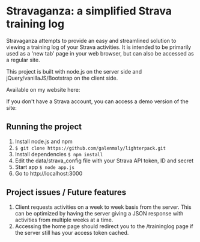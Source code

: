 Stravaganza: a simplified Strava training log
==============================================
Stravaganza attempts to provide an easy and streamlined solution to viewing a training log of your Strava activities. It is intended to be primarily used as a 'new tab' page in your web browser, but can also be accessed as a regular site.

This project is built with node.js on the server side and jQuery/vanillaJS/Bootstrap on the client side.

Available on my website here: <LINK>

If you don't have a Strava account, you can access a demo version of the site: <LINK>

Running the project
--------------------

1. Install node.js and npm
2. ```$ git clone https://github.com/galenmaly/lighterpack.git```
3. Install dependencies ```$ npm install```
4. Edit the data/strava_config file with your Strava API token, ID and secret
5. Start app ```$ node app.js```
6. Go to http://localhost:3000

Project issues / Future features
--------------------------------

1. Client requests activities on a week to week basis from the server. This can be optimized by having the server giving a JSON response with activities from multiple weeks at a time.
2. Accessing the home page should redirect you to the /traininglog page if the server still has your access token cached.